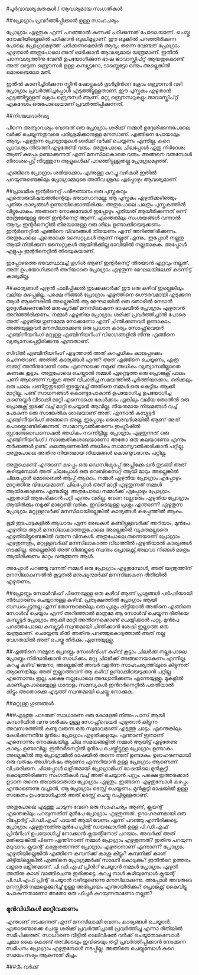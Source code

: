 ﻿#പൂർവാവശ്യകതകൾ / ആവശ്യമായ സംഗതികള്‍

##പ്രോഗ്രാം പ്രവര്‍ത്തിപ്പിക്കാന്‍ ഉള്ള സാഹചര്യം

പ്രോഗ്രാം എഴുതുക എന്ന് പറഞ്ഞാല്‍ കണക്ക് പഠിക്കുന്നത് പോലെയാണ്. ചെയ്തു നോക്കിയില്ലെങ്കില്‍ പഠിക്കാന്‍ ബുദ്ധിമുട്ടാണ്. ഈ ബുക്കില്‍ പറഞ്ഞിരിക്കുന്ന പോലെ പ്രോഗ്രമെഴുത്ത് പഠിക്കണമെങ്കില്‍ ആദ്യം തന്നെ വേണ്ടത് പ്രോഗ്രാം എഴുതാന്‍ അതുപോലെ അത് ഓടിക്കാന്‍ ആവശ്യമായ യന്ത്രമാണ്. ഇതില്‍ പഠനവശ്യത്തിനു വേണ്ടി ഉപയോഗിക്കുന്ന ഭാഷ ജാവാസ്ക്രിപ്റ്റ് ആയതുകൊണ്ട്  അത് ഓടുന്ന ബ്രൌസര്‍ ഉള്ള കമ്പ്യുട്ടറോ, ടാബ്ലെട്ടോ ഒന്നും അല്ലെങ്കില്‍ മൊബൈലോ മതി.

ഇതില്‍ കാണിച്ചിരിക്കുന്ന സ്ക്രീന്‍ ഷോട്ടുകള്‍ ഗൂഗിളിന്‍റെ ക്രോം ബ്രൌസര്‍ വഴി പ്രോഗ്രാം പ്രവര്‍ത്തിച്ചപ്പോള്‍ എടുത്തിട്ടുള്ളതാണ്. ഈ പുസ്തകം എഴുതാന്‍ എടുത്തിട്ടുള്ളത്  ക്രോം ബ്രൌസര്‍ ആണ്. മറ്റു ബ്രൌസറുകളും ജാവാസ്ക്രിപ്റ്റ് ഏകദേശം ഒരുപോലെയാണ് പ്രവര്‍ത്തിപ്പിക്കുന്നത്. 

##നിശ്ചയദാര്‍ഢ്യ

പിന്നെ അത്യാവശ്യം വേണ്ടത് ഒരു പ്രോഗ്രാം ശരിക്ക് നമ്മള്‍ ഉദ്ദേശിക്കുന്നപോലെ വര്‍ക്ക്‌ ചെയ്യുന്നതുവരെ പരിശ്രമിക്കാനുള്ള മനസാണ്. എങ്ങിനെ പോയാലും ആദ്യം എഴുതുന്ന പ്രോഗ്രാമുകള്‍ ശരിക്ക് വര്‍ക്ക്‌ ചെയ്യണം എന്നില്ല. കുറെ പ്രാവശ്യം തിരുത്തി എഴുതേണ്ടി വരും. അതുപോലെ ചിലപ്പോള്‍ ഏതു നിര്‍ദേശം ആണ് കുഴപ്പം ഉണ്ടാക്കുന്നത് എന്ന് മനസിലാകാതെ വരും. അങ്ങനെ വരുമ്പോള്‍ നിരാശപ്പെട്ട് നിറുത്തുന്ന ആളുകള്‍ക്ക് പറഞ്ഞിട്ടുള്ളതല്ല പ്രോഗ്രമെഴുത്ത്. 

എങ്ങിനെ പ്രോഗ്രാം ശരിയാക്കാം എന്നുള്ള കുറച്ചു വഴികള്‍ ഇതില്‍ പറയുന്നുണ്ടെങ്കിലും പ്രോഗ്രാമ്മറുടെ അതീവ ശ്രദ്ധ എപ്പോഴും ആവശ്യമാണ്.

##പ്രാഥമിക ഇന്റര്‍നെറ്റ്‌ പരിജ്ഞാനം
ഒരു പുസ്തകവും ഏതൊരുവിഷയത്തിന്റെയും അവസാനമല്ല. ആ പുസ്തകം എഴുതിക്കഴിഞ്ഞും പുതിയ കാര്യങ്ങള്‍ ഉണ്ടായിക്കൊണ്ടിരിക്കും. അതുപോലെ പലതും പുസ്തകത്തില്‍ വിട്ടുപോകം. അങ്ങനെ നോക്കുമ്പോള്‍ ഇപ്പോഴും പുതിയത് ആയിരിക്കുന്നത് ഒന്ന് മാത്രമേയുള്ളൂ അത് ഇന്റര്‍നെറ്റ്‌ ആണ്. എന്തെങ്കിലും സംശയങ്ങള്‍ വന്നാല്‍ ആദ്യം ഇന്റര്‍നെറ്റില്‍ തിരയാനുള്ള ഒരു ശീലം ഉണ്ടാക്കിയെടുക്കണം. ഇന്റര്‍നെറ്റില്‍ എങ്ങിനെ വിവരങ്ങള്‍ തിരയണം എന്ന് അറിഞ്ഞിരിക്കണം. അതുപോലെ ഏതൊക്കെ സൈറ്റുകള്‍ ആണ് നല്ലത് എന്നും. ഇപ്പോള്‍ നല്ലതു ആയി നില്‍ക്കുന്ന സൈറ്റുകള്‍ ആയിരിക്കില്ല ഭാവിയില്‍ നല്ലതാകുക. അപ്പോള്‍ എളുപ്പം ഇന്റര്‍നെറ്റില്‍ തിരയുകയാണ്.

ഇപ്പോഴത്തെ അവസ്ഥവച്ച് ഗൂഗിള്‍ ആണ് ഇന്റര്‍നെറ്റ്‌ തിരയാന്‍ ഏറ്റവും നല്ലത്. അത് ഉപയോഗിക്കാന്‍ അറിയാതെ പ്രോഗ്രാം എഴുതുന്ന മേഘലയിലേക്ക് കടന്നിട്ട് കാര്യമില്ല.

##കാര്യങ്ങള്‍ എഴുതി ഫലിപ്പിക്കല്‍
തുടക്കക്കാര്‍ക്ക് ഈ ഒരു കഴിവ് ഇല്ലെങ്കിലും വലിയ കുഴപ്പമില്ല. പക്ഷെ നിങ്ങള്‍ പ്രോഗ്രാം എഴുത്തിനെ ഗൌരവമായി എടുക്കുന്ന ആള്‍ ആണെങ്കില്‍ അല്ലെങ്കില്‍ ആ മേഘലയില്‍ ഒരു തൊഴില്‍ നേടാന്‍ ഉദ്ദേശിക്കുന്നെങ്കില്‍ മനുഷ്യര്‍ക്ക് മനസിലാകുന്ന ഭാഷയില്‍ പ്രോഗ്രാം എഴുതാന്‍ അറിഞ്ഞിരിക്കണം. നമ്മള്‍ എഴുതിയ പ്രോഗ്രാം ശരിക്ക് പ്രവര്‍ത്തിച്ചാല്‍ പോരെ അത് എഴുതിയ ഗുണമേന്മ നോക്കണോ എന്ന് ചിന്തിക്കുന്നവര്‍ ഉണ്ടാകാം. അങ്ങയുള്ളവര്‍ മനസിലാക്കേണ്ട ഒരു പ്രധാന കാര്യം സോഫ്റ്റ്‌വെയര്‍ എഞ്ചിനീയറിംഗ് മറ്റുള്ള എഞ്ചിനീയറിംഗ് വിഭാഗങ്ങളില്‍ നിന്നു എങ്ങിനെ വ്യത്യാസപ്പെട്ടിരിക്കുന്നു എന്നതാണ്.

സിവില്‍ എഞ്ചിനീയറിംഗ് എടുത്താല്‍ അത് കുറച്ചധികം കാലപ്പഴക്കം ചെന്നതാണ്. അതില്‍ കാര്യങ്ങള്‍ എന്ത്? അത് എങ്ങിനെ ചെയ്യണം, എത്ര ബജറ്റ് അതിനുവേണ്ടി വരും എന്നൊക്കെ നമുക്ക് അധികം വ്യത്യാസമില്ലാതെ കണക്കു കൂട്ടാം. അതുപോലെ ചെയ്താല്‍ നമ്മള്‍ ഏറ്റെടുത്ത ഒരു പ്രൊജക്റ്റ്‌ പാലം പണി ആണെന്ന് വയ്ക്കുക അത് വിചാരിച്ച സമയത്തില്‍ പൂര്‍ത്തിയാക്കാം. ഒരിക്കലും ഒരു പാലം പണിതുതുടങ്ങി ഇടയ്ക്കുവച്ച് അതിനെ നമ്മള്‍ ഒരു കെട്ടിടം ആക്കി മാറ്റില്ല. പണ്ട് സാധനങ്ങള്‍ കൊണ്ടുപോകാന്‍ ഉപയോഗിച്ച ഉപയോഗിച്ച കണ്ടെയ്നര്‍ വീടാക്കി മാറ്റി എന്നൊക്കെ കേള്‍ക്കാം എങ്കിലും വലിയ തോതില്‍ ഒരു പ്രൊജക്റ്റ്‌ ഇടക്ക് വച്ച് മാറ്റി ചെയ്യാന്‍ ആവില്ല. നിയതമായ നിയമങ്ങള്‍ വച്ച് പോകുന്ന ഒരു സാങ്കേതിക ശാഖയാണ്‌ അത്. എന്നാല്‍ കമ്പ്യൂട്ടര്‍ എഞ്ചിനീയറിംഗ് അങ്ങനെ അല്ല. ഇപ്പോഴും ശൈശവദിശയില്‍ ആണ് അത് പൊയ്ക്കൊണ്ടിരിക്കുന്നത്. സാമാന്യവല്‍ക്കരണം ഇംഗ്ലീഷില്‍ സ്റ്റാണ്ടേഡൈസെഷന്‍ അധികം നടന്നിട്ടില്ല. പ്രോഗ്രാം എഴുതുന്നത് ഒരു എഞ്ചിനീയറിംഗ് / സാങ്കേതികശാഖയാണോ അതോ ഒരു കലയാണോ എന്നും തര്‍ക്കങ്ങള്‍ ഉണ്ട്. കലആണെങ്കില്‍ അധികം സാമാന്യവല്‍ക്കരിക്കാന്‍ പറ്റില്ല. അതുപോലെ അതിനു നിയതമായ നിയമങ്ങള്‍ കൊണ്ടുവരാനും പറ്റില്ല.

അതുകൊണ്ട് എന്താണ് കുഴപ്പം ഒരു ഡെസ്ക്ടോപ്പ് അപ്ലിക്കേഷന്‍ തുടങ്ങി അത് കഴിയുമ്പോള്‍ അത് ചിലപ്പോള്‍ ഒരു വെബ്സൈറ്റ് ആയി മാറും അല്ലെങ്കില്‍ ചിലപ്പോള്‍ മൊബൈല്‍ ആപ്പ് ആകാം. നമ്മള്‍ എഴുതിയ പ്രോഗ്രാം എപ്പോഴും മാറ്റത്തിനു വിധേയമാണ്. ചിലപ്പോള്‍ അത് മാറ്റി എഴുതുന്നത് നമ്മള്‍ ആയിക്കോളണം എന്നുമില്ല. അതുപോലെ നമ്മള്‍ക്ക് എപ്പോഴും പ്രോഗ്രാം പുതുതായി ആരംഭിക്കാന്‍ പറ്റി എന്നും വരില്ല. വേറെ വല്ലവരും എഴുതിയ പ്രോഗ്രാം ആയിരിക്കും നമുക്ക് മാറ്റേണ്ടി വരിക. ഇവിടെയുള്ള പ്രശ്നം എന്താണ്? എഴുതുന്ന പ്രോഗ്രാം മറ്റുള്ളവര്‍ക്ക് മനസിലായില്ലെങ്കില്‍ കാര്യങ്ങള്‍ കുഴപ്പത്തില്‍ ആകും.

ഭൂമി ഇടപാടുകളില്‍ ആധാരം എന്ന രേഖകള്‍ കണ്ടിട്ടുള്ളവര്‍ക്ക് അറിയാം, മുന്‍പേ എഴുതിയ ആള്‍ മനസിലാകാത്തതുപോലെ അല്ലെങ്കില്‍ വ്യക്തമല്ലാതെ എഴുതിയിട്ടുണ്ടെങ്കില്‍ വരുന്ന വിനകള്‍. അതുപോലെ തന്നെയാണ് പ്രോഗ്രാം എഴുതുന്നതും, മറ്റുള്ളവര്‍ക്ക് മനസിലാകാത്ത വിധത്തില്‍ എഴുതിയാല്‍ കാര്യങ്ങള്‍ നടക്കില്ല. അല്ലെങ്കില്‍ അത് നിങ്ങളുടെ സ്വന്തം പ്രൊജക്റ്റ്‌,അഥവാ നിങ്ങള്‍ മാത്രം ആയിരിക്കണം മാറ്റം വരുത്തുന്ന ആള്‍.

അപ്പോള്‍ പറഞ്ഞു വന്നത് നമ്മള്‍ ഒരു പ്രോഗ്രാം എഴുതുമ്പോള്‍, അത് യന്ത്രത്തിന് മനസിലാകുന്നതില്‍ കൂടുതല്‍ മനുഷ്യന്മാര്‍ക്ക് മനസിലാകുന്ന രീതിയില്‍ എഴുതണം.

##പ്രോബ്ലം സോള്‍വിംഗ്
പിന്നെയുള്ള ഒരു കഴിവ് ആണ് പ്രശ്നങ്ങള്‍ പടിപടിയായി നിര്‍ധാരണം ചെയ്യാനുള്ള കഴിവ്. പ്രത്യക്ഷത്തില്‍ പ്രോഗ്രാം ആയി ബന്ധപ്പെട്ടതല്ല എന്ന് തോന്നുമെങ്കിലും ഒരു പ്രശ്നം കിട്ടിയാല്‍ അതിനെ എങ്ങിനെ സോള്‍വ്‌ ചെയ്യാം എന്ന് അറിഞ്ഞാല്‍ മാത്രമേ ആ സോള്‍വ്‌ ചെയ്യുന്ന രീതിയെ കമ്പ്യൂട്ടര്‍ പ്രോഗ്രാം ആക്കി മാറ്റി അതിനെക്കൊണ്ട് ചെയ്യിക്കാന്‍ പറ്റൂ. മുന്‍പേ പറഞ്ഞപോലെ കമ്പ്യൂട്ടര്‍ സ്വന്തമായി ചിന്തിക്കാന്‍ ശേഷി ഇല്ലാത്ത ഒരു യന്ത്രമാണ്. ചെയ്യേണ്ട രീതി അതിനു പറഞ്ഞുകൊടുത്താല്‍ അത് നല്ല വേഗതയില്‍ അത് ചെയ്തു തീര്‍ക്കും എന്നേയുള്ളൂ.

##എങ്ങിനെ നമ്മുടെ പ്രോബ്ലം സോള്‍വിംഗ് കഴിവ് കൂട്ടാം
ചിലര്‍ക്ക് നല്ലപോലെ പ്രോബ്ലം നിര്‍ദ്ധരിക്കാന്‍ സാധിക്കും. മറ്റു ചിലര്‍ക്ക് അങ്ങനെയാകണം എന്നില്ല. കുറച്ചു കഴിവ് ജന്മനാ, അല്ലെങ്കില്‍ അവര്‍ വളര്‍ന്ന സാഹചര്യത്തിലൂടെ കിട്ടുന്നത് ആണെങ്കിലും അത് ഇല്ലാത്തവന് ആ കഴിവ് ഉണ്ടാക്കിയെടുക്കാന്‍ പറ്റില്ല എന്നൊന്നും ഇല്ല. പക്ഷെ നല്ലപോലെ അദ്ധ്വാനിക്കണം എന്നേയുള്ളൂ. മുകളില്‍ കാണിച്ചപോലെയുള്ള ധാരാളം സമസ്യകള്‍ ഇന്‍റര്‍നെറ്റില്‍ പരതിയാല്‍ കിട്ടും.അതൊക്കെ എടുത്ത് സ്വന്തമായി ചെയ്തു നോക്കുക.

##മറ്റുള്ള ഗുണങ്ങള്‍

###എടുത്തു ചാടരുത്
സാധാരണ ഒരു കോളേജി നിന്നും പാസ്‌ ആയി കമ്പനിയില്‍ വന്നു ശരിക്കും ഉള്ള സോഫ്റ്റ്‌വെയര്‍ എഴുതാന്‍ കിട്ടുന്ന അവസരത്തില്‍ കണ്ടു വരുന്ന ഒരു സ്വഭാവമാണ് എടുത്തു ചാട്ടം. എന്തെങ്കിലും കേള്‍ക്കുന്നതിനു മുന്‍പേ പ്രോഗ്രാം എഴുതിക്കളയും. എന്താണ് ഇതാണ് എന്നൊന്നും നോക്കുകയില്ല.
ചില സമയങ്ങളില്‍ നമ്മള്‍ ആയിട്ട് എഴുതേണ്ട കാര്യം ഉണ്ടാവില്ല. ഇന്‍റര്‍നെറ്റില്‍ മുന്‍പേ ചെയ്തിട്ടുള്ള പ്രോഗ്രാം ഉണ്ടാകും. അല്ലെങ്കില്‍ ആ പ്രോഗ്രാമില്‍ ഭാഷയില്‍ തന്നെ അത് ഉണ്ടാകും. ഉദാഹരണമായി ഒരു വര്ഷം അധിവര്‍ഷം ആണോ എന്നറിയാന്‍ ഉള്ള പ്രോഗ്രാം ആണെന്ന് വിചാരിക്കുന. ചിലപ്പോള്‍ ലളിതമായി പ്രോഗ്രാമിംഗ് ഭാഷയിലെ മുന്‍കൂട്ടി കൊടുത്തിരിക്കുന്ന സംഗതികള്‍ വച്ച് അത് ചെയ്യാന്‍ പറ്റും. പക്ഷെ ഇത്തരക്കാര്‍ ഉടനെ തന്നെ അവരുടെതായ പ്രോഗ്രാം എഴുതും. ഇങ്ങനെ എഴുതുമ്പോള്‍ കുഴപ്പം എന്താണെന്നു വച്ചാല്‍, ആ പ്രോഗ്രാം ടെസ്റ്റ്‌ ചെയ്യണം. മുന്‍കൂട്ടി ഭാഷയില്‍ ഉള്ള സങ്കേതം ഉപയോഗിച്ചാല്‍ അത് ടെസ്റ്റ്‌ ചെയ്തു വച്ചിട്ടുള്ളതാണ്‌.

അതുപോലെ എടുത്തു ചാടുന്ന വേറെ ഒരു സാഹചര്യം ആണ്, ക്ലയന്റ് എന്തെങ്കിലും പറയുന്നതിന് മുന്‍പേ പ്രോഗ്രാം എഴുതുന്നത്. ഉദാഹരണമായി ഒരു റിപ്പോര്‍ട്ട്‌ പി.ഡി.എഫ് ഫയല്‍ ആയി വേണം എന്ന് പറഞ്ഞു എന്നിരിക്കട്ടെ. പ്രോഗ്രാം എഴുതുന്നതിനു മുന്‍പേ പ്രിന്റ്‌ ഡയലോഗില്‍ ഉള്ള പി.ഡി.എഫ് പ്രിന്‍റിംഗ് ഉപയോഗിച്ച് നോക്കാന്‍ ക്ലയന്റിനോട് പറയാം. അവര്‍ക്ക് അത് മതിയെങ്കില്‍ പിന്നെ എന്തിനാണ് നമ്മള്‍ പ്രോഗ്രാം എഴുതുന്നത്? ഇതിനു പറയുന്ന മറുവാദം ക്ലയന്റ് കാശുതരുന്നത് പ്രോഗ്രാം എഴുതാനാണ് എന്നാണ്? പ്രോഗ്രാം എഴുതിയില്ലെങ്കില്‍ എങ്ങിനെ കമ്പനിക്ക് കാശു കിട്ടും? കമ്പനിക്ക് കാശ് കിട്ടിയില്ലെങ്കില്‍ എങ്ങിനെ പ്രോഗ്രമ്മര്‍ക്ക് സാലറി കൊടുക്കും? ഇതിന്‍റെ ഉത്തരം വളരെ ലളിതമാണ്. പി.ഡി.എഫ് പ്രിന്‍റ് ചെയ്യാന്‍ നമ്മള്‍ പ്രോഗ്രാം എഴുതി അതിനു കാശ് വാങ്ങിചെന്നു ഇരിക്കട്ടെ. കുറച്ചു നാള്‍ കഴിയുമ്പോള്‍ ക്ലയന്റ് പി.ഡി.എഫ് പ്രിന്റ്‌ ചെയ്യാന്‍ വഴിയുണ്ടെന്നു മനസിലാക്കുന്നു. അപ്പോള്‍ അവരുടെ മനസ്സില്‍ നമ്മളെക്കുറിച്ച് ഉള്ള അഭിപ്രായം എന്തായിരിക്കും? പ്രൊജക്റ്റ്‌ കൈവിട്ടു പോകുന്നതാണോ അതോ ഒരു ഫീച്ചര്‍ കുറയുന്നതാണോ നല്ലത്?

### മുന്‍വിധികള്‍ മാറ്റിവക്കണം

എന്താണ് നടക്കുന്നത് എന്ന് മനസിലാക്കി വേണം കാര്യങ്ങള്‍ ചെയ്യാന്‍. ഏതാണ്ടൊക്കെ ചെയ്തു ശരിക്ക് പ്രവര്‍ത്തിച്ചാല്‍ പ്രവര്‍ത്തിച്ചു എന്നാ രീതിയില്‍ സമീപിക്കരുത്. സാധാരണ വീട്ടില്‍ ടെലിവിഷന്‍ വര്‍ക്ക്‌ ചെയ്യാതാകുമ്പോള്‍ ചുമ്മാ കൈ കൊണ്ട് അവിടെയും ഇവിടെയും തട്ടി പ്രവര്‍ത്തിപ്പിക്കാന്‍ നോക്കുന്ന സമീപനം പ്രോഗ്രാം എഴുതുമ്പോള്‍ നടപ്പില്ല. അങ്ങിനെ ചെയ്യുമ്പോള്‍ കുറെ സമയം നഷ്ടം ആകുന്നത് മിച്ചം.

###ടീം വര്‍ക്ക്‌
